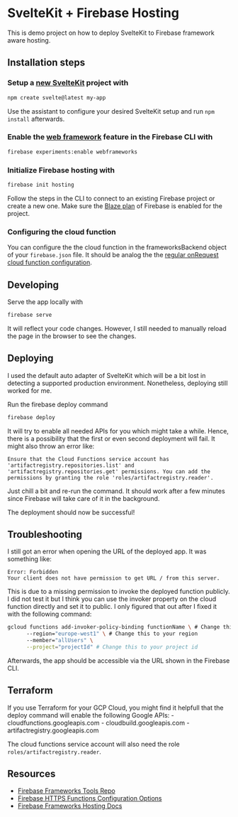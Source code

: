 # SvelteKit + Firebase Hosting

This is demo project on how to deploy SvelteKit to Firebase framework aware hosting.

## Installation steps

### Setup a [new SvelteKit](https://kit.svelte.dev/docs/creating-a-project) project with

```zsh
npm create svelte@latest my-app
```

Use the assistant to configure your desired SvelteKit setup and run `npm install` afterwards.

### Enable the [web framework](https://github.com/FirebaseExtended/firebase-framework-tools#enable-framework-awareness) feature in the Firebase CLI with

```zsh
firebase experiments:enable webframeworks
```

### Initialize Firebase hosting with

```zsh
firebase init hosting
```

Follow the steps in the CLI to connect to an existing Firebase project or create a new one. Make sure the [Blaze plan](https://firebase.google.com/pricing) of Firebase is enabled for the project.

### Configuring the cloud function

You can configure the the cloud function in the frameworksBackend object of your `firebase.json` file. It should be analog the the [regular onRequest cloud function configuration](https://firebase.google.com/docs/reference/functions/2nd-gen/node/firebase-functions.https.httpsoptions.md#httpshttpsoptions_interface).

## Developing

Serve the app locally with

```zsh
firebase serve
```

It will reflect your code changes. However, I still needed to manually reload the page in the browser to see the changes.

## Deploying

I used the default auto adapter of SvelteKit which will be a bit lost in detecting a supported production environment. Nonetheless, deploying still worked for me.

Run the firebase deploy command

```zsh
firebase deploy
```

It will try to enable all needed APIs for you which might take a while. Hence, there is a possibility that the first or even second deployment will fail. It might also throw an error like:

```text
Ensure that the Cloud Functions service account has 'artifactregistry.repositories.list' and 'artifactregistry.repositories.get' permissions. You can add the permissions by granting the role 'roles/artifactregistry.reader'.
```

Just chill a bit and re-run the command. It should work after a few minutes since Firebase will take care of it in the background.

The deployment should now be successful!

## Troubleshooting

I still got an error when opening the URL of the deployed app. It was something like:

```text
Error: Forbidden
Your client does not have permission to get URL / from this server.
```

This is due to a missing permission to invoke the deployed function publicly. I did not test it but I think you can use the invoker property on the cloud function directly and set it to public. I only figured that out after I fixed it with the following command:

```bash
gcloud functions add-invoker-policy-binding functionName \ # Change this to your generated function name
      --region="europe-west1" \ # Change this to your region
      --member="allUsers" \
      --project="projectId" # Change this to your project id
```

Afterwards, the app should be accessible via the URL shown in the Firebase CLI.

## Terraform

If you use Terraform for your GCP Cloud, you might find it helpfull that the deploy command will enable the following Google APIs: - cloudfunctions.googleapis.com - cloudbuild.googleapis.com - artifactregistry.googleapis.com

The cloud functions service account will also need the role `roles/artifactregistry.reader`.

## Resources

- [Firebase Frameworks Tools Repo](https://github.com/FirebaseExtended/firebase-framework-tools)
- [Firebase HTTPS Functions Configuration Options](https://firebase.google.com/docs/reference/functions/2nd-gen/node/firebase-functions.https.httpsoptions.md#httpshttpsoptions_interface)
- [Firebase Frameworks Hosting Docs](https://firebase.google.com/docs/hosting/frameworks/frameworks-overview)

